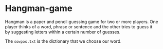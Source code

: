 # Hangman-game


Hangman is a paper and pencil guessing game for two or more players. One player thinks of a word, phrase or sentence and the other tries to guess it by suggesting letters within a certain number of guesses.

The `sowpos.txt` is the dictionary that we choose our word.
